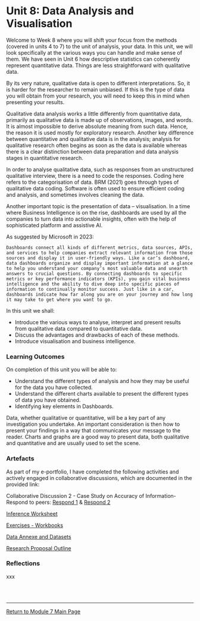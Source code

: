 # Unit 8: Data Analysis and Visualisation

Welcome to Week 8 where you will shift your focus from the methods (covered in units 4 to 7) to the unit of analysis, your data. In this unit, we will look specifically at the various ways you can handle and make sense of them. We have seen in Unit 6 how descriptive statistics can coherently represent quantitative data. Things are less straightforward with qualitative data.

By its very nature, qualitative data is open to different interpretations. So, it is harder for the researcher to remain unbiased. If this is the type of data you will obtain from your research, you will need to keep this in mind when presenting your results.

Qualitative data analysis works a little differently from quantitative data, primarily as qualitative data is made up of observations, images, and words. It is almost impossible to derive absolute meaning from such data. Hence, the reason it is used mostly for exploratory research. Another key difference between quantitative and qualitative data is in the analysis; analysis for qualitative research often begins as soon as the data is available whereas there is a clear distinction between data preparation and data analysis stages in quantitative research.

In order to analyse qualitative data, such as responses from an unstructured qualitative interview, there is a need to code the responses. Coding here refers to the categorisation of data. BRM (2021) goes through types of qualitative data coding. Software is often used to ensure efficient coding and analysis, and sometimes involves cleaning the data.

Another important topic is the presentation of data – visualisation. In a time where Business Intelligence is on the rise, dashboards are used by all the companies to turn data into actionable insights, often with the help of sophisticated platform and assistive AI.

As suggested by Microsoft in 2023:

```Dashboards connect all kinds of different metrics, data sources, APIs, and services to help companies extract relevant information from those sources and display it in user-friendly ways. Like a car’s dashboard, data dashboards organize and display important information at a glance to help you understand your company’s most valuable data and unearth answers to crucial questions. By connecting dashboards to specific metrics or key performance indicators (KPIs), you gain vital business intelligence and the ability to dive deep into specific pieces of information to continually monitor success. Just like in a car, dashboards indicate how far along you are on your journey and how long it may take to get where you want to go.```

In this unit we shall:
 - Introduce the various ways to analyse, interpret and present results from qualitative data compared to quantitative data.
 - Discuss the advantages and drawbacks of each of these methods.
 - Introduce visualisation and business intelligence.

### Learning Outcomes
On completion of this unit you will be able to:
 - Understand the different types of analysis and how they may be useful for the data you have collected.
 - Understand the different charts available to present the different types of data you have obtained.
 - Identifying key elements in Dashboards.

Data, whether qualitative or quantitative, will be a key part of any investigation you undertake. An important consideration is then how to present your findings in a way that communicates your message to the reader. Charts and graphs are a good way to present data, both qualitative and quantitative and are usually used to set the scene.

### Artefacts 
As part of my e-portfolio, I have completed the following activities and actively engaged in collaborative discussions, which are documented in the provided link:

Collaborative Discussion 2 - Case Study on Accuracy of Information-Respond to peers: [Respond 1](RMPP_Unit08_Respond1.pdf) & [Respond 2](RMPP_Unit08_Respond2.pdf)

[Inference Worksheet](RMPP_Unit08_Worksheet.pdf)

[Exercises - Workbooks](RMPP_Unit08_Activity.md)

[Data Annexe and Datasets](RMPP_Unit08_Compulsory.md)

[Research Proposal Outline](RMPP_Unit08_Outline.pdf) 


### Reflections
xxx

<br><br>

--- 

[Return to Module 7 Main Page](RMPP_main.md)
